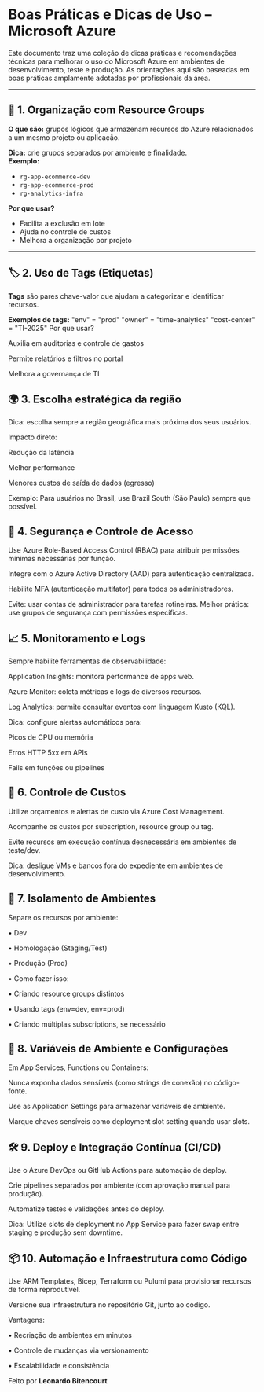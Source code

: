 # Boas Práticas e Dicas de Uso – Microsoft Azure

Este documento traz uma coleção de dicas práticas e recomendações técnicas para melhorar o uso do Microsoft Azure em ambientes de desenvolvimento, teste e produção. As orientações aqui são baseadas em boas práticas amplamente adotadas por profissionais da área.

---

## 📁 1. Organização com Resource Groups

**O que são:** grupos lógicos que armazenam recursos do Azure relacionados a um mesmo projeto ou aplicação.

**Dica:** crie grupos separados por ambiente e finalidade.  
**Exemplo:**
- `rg-app-ecommerce-dev`
- `rg-app-ecommerce-prod`
- `rg-analytics-infra`

**Por que usar?**
- Facilita a exclusão em lote
- Ajuda no controle de custos
- Melhora a organização por projeto

---

## 🏷️ 2. Uso de Tags (Etiquetas)

**Tags** são pares chave-valor que ajudam a categorizar e identificar recursos.

**Exemplos de tags:**
"env" = "prod"
"owner" = "time-analytics"
"cost-center" = "TI-2025"
Por que usar?

Auxilia em auditorias e controle de gastos

Permite relatórios e filtros no portal

Melhora a governança de TI

## 🌍 3. Escolha estratégica da região
Dica: escolha sempre a região geográfica mais próxima dos seus usuários.

Impacto direto:

Redução da latência

Melhor performance

Menores custos de saída de dados (egresso)

Exemplo: Para usuários no Brasil, use Brazil South (São Paulo) sempre que possível.

## 🔐 4. Segurança e Controle de Acesso
Use Azure Role-Based Access Control (RBAC) para atribuir permissões mínimas necessárias por função.

Integre com o Azure Active Directory (AAD) para autenticação centralizada.

Habilite MFA (autenticação multifator) para todos os administradores.

Evite: usar contas de administrador para tarefas rotineiras.
Melhor prática: use grupos de segurança com permissões específicas.

## 📈 5. Monitoramento e Logs
Sempre habilite ferramentas de observabilidade:

Application Insights: monitora performance de apps web.

Azure Monitor: coleta métricas e logs de diversos recursos.

Log Analytics: permite consultar eventos com linguagem Kusto (KQL).

Dica: configure alertas automáticos para:

Picos de CPU ou memória

Erros HTTP 5xx em APIs

Fails em funções ou pipelines

## 💸 6. Controle de Custos
Utilize orçamentos e alertas de custo via Azure Cost Management.

Acompanhe os custos por subscription, resource group ou tag.

Evite recursos em execução contínua desnecessária em ambientes de teste/dev.

Dica: desligue VMs e bancos fora do expediente em ambientes de desenvolvimento.

## 🧪 7. Isolamento de Ambientes
Separe os recursos por ambiente:

• Dev

• Homologação (Staging/Test)

• Produção (Prod)

• Como fazer isso:

• Criando resource groups distintos

• Usando tags (env=dev, env=prod)

• Criando múltiplas subscriptions, se necessário

## 🧰 8. Variáveis de Ambiente e Configurações
Em App Services, Functions ou Containers:

Nunca exponha dados sensíveis (como strings de conexão) no código-fonte.

Use as Application Settings para armazenar variáveis de ambiente.

Marque chaves sensíveis como deployment slot setting quando usar slots.

## 🛠️ 9. Deploy e Integração Contínua (CI/CD)
Use o Azure DevOps ou GitHub Actions para automação de deploy.

Crie pipelines separados por ambiente (com aprovação manual para produção).

Automatize testes e validações antes do deploy.

Dica: Utilize slots de deployment no App Service para fazer swap entre staging e produção sem downtime.

## 📦 10. Automação e Infraestrutura como Código
Use ARM Templates, Bicep, Terraform ou Pulumi para provisionar recursos de forma reprodutível.

Versione sua infraestrutura no repositório Git, junto ao código.

Vantagens:

• Recriação de ambientes em minutos

• Controle de mudanças via versionamento

• Escalabilidade e consistência

Feito por **Leonardo Bitencourt**

